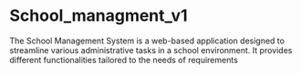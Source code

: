 # School_managment_v1
The School Management System is a web-based application designed to streamline various administrative tasks in a school environment. It provides different functionalities tailored to the needs of requirements

